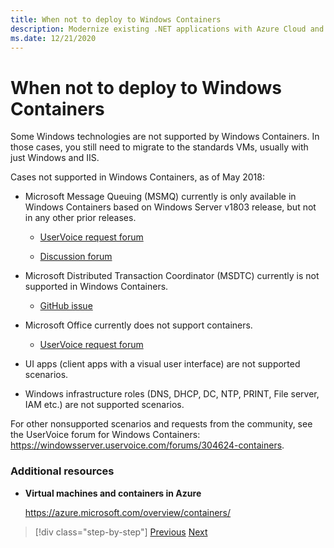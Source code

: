 ```yaml
---
title: When not to deploy to Windows Containers
description: Modernize existing .NET applications with Azure Cloud and Windows containers | When not to deploy to Windows Containers
ms.date: 12/21/2020
---
```

# When not to deploy to Windows Containers

Some Windows technologies are not supported by Windows Containers. In those cases, you still need to migrate to the standards VMs, usually with just Windows and IIS.

Cases not supported in Windows Containers, as of May 2018:

- Microsoft Message Queuing (MSMQ) currently is only available in Windows Containers based on Windows Server v1803 release, but not in any other prior releases.

  - [UserVoice request forum](https://windowsserver.uservoice.com/forums/304624-containers/suggestions/15719031-create-base-container-image-with-msmq-server)

  - [Discussion forum](https://social.msdn.microsoft.com/Forums/bce99a7d-aa60-44fa-a348-450855650810/msmqserver-is-it-supported?forum=windowscontainers)

- Microsoft Distributed Transaction Coordinator (MSDTC) currently is not supported in Windows Containers.

  - [GitHub issue](https://github.com/MicrosoftDocs/Virtualization-Documentation/issues/494)

- Microsoft Office currently does not support containers.

  - [UserVoice request forum](https://windowsserver.uservoice.com/forums/304624-containers/suggestions/19686220-provide-office-support-for-containers)

- UI apps (client apps with a visual user interface) are not supported scenarios.

- Windows infrastructure roles (DNS, DHCP, DC, NTP, PRINT, File server, IAM etc.) are not supported scenarios.

For other nonsupported scenarios and requests from the community, see the UserVoice forum for Windows Containers: <https://windowsserver.uservoice.com/forums/304624-containers>.

### Additional resources

- **Virtual machines and containers in Azure**

    <https://azure.microsoft.com/overview/containers/>

> [!div class="step-by-step"]
> [Previous](deploy-existing-net-apps-as-windows-containers.md)
> [Next](when-to-deploy-windows-containers-in-your-on-premises-iaas-vm-infrastructure.md)
